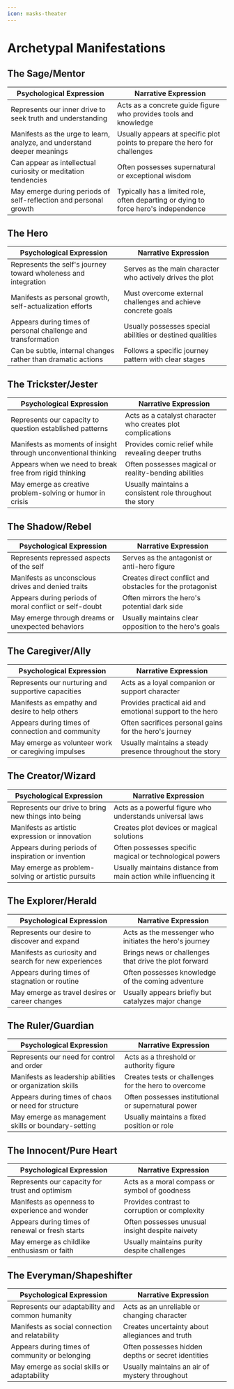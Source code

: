 ```yaml
---
icon: masks-theater
---
```


# Archetypal Manifestations

## The Sage/Mentor

| Psychological Expression                                                | Narrative Expression                                                                |
| ----------------------------------------------------------------------- | ----------------------------------------------------------------------------------- |
| Represents our inner drive to seek truth and understanding              | Acts as a concrete guide figure who provides tools and knowledge                    |
| Manifests as the urge to learn, analyze, and understand deeper meanings | Usually appears at specific plot points to prepare the hero for challenges          |
| Can appear as intellectual curiosity or meditation tendencies           | Often possesses supernatural or exceptional wisdom                                  |
| May emerge during periods of self-reflection and personal growth        | Typically has a limited role, often departing or dying to force hero's independence |

## The Hero

| Psychological Expression                                       | Narrative Expression                                         |
| -------------------------------------------------------------- | ------------------------------------------------------------ |
| Represents the self's journey toward wholeness and integration | Serves as the main character who actively drives the plot    |
| Manifests as personal growth, self-actualization efforts       | Must overcome external challenges and achieve concrete goals |
| Appears during times of personal challenge and transformation  | Usually possesses special abilities or destined qualities    |
| Can be subtle, internal changes rather than dramatic actions   | Follows a specific journey pattern with clear stages         |

## The Trickster/Jester

| Psychological Expression                                        | Narrative Expression                                        |
| --------------------------------------------------------------- | ----------------------------------------------------------- |
| Represents our capacity to question established patterns        | Acts as a catalyst character who creates plot complications |
| Manifests as moments of insight through unconventional thinking | Provides comic relief while revealing deeper truths         |
| Appears when we need to break free from rigid thinking          | Often possesses magical or reality-bending abilities        |
| May emerge as creative problem-solving or humor in crisis       | Usually maintains a consistent role throughout the story    |

## The Shadow/Rebel

| Psychological Expression                               | Narrative Expression                                      |
| ------------------------------------------------------ | --------------------------------------------------------- |
| Represents repressed aspects of the self               | Serves as the antagonist or anti-hero figure              |
| Manifests as unconscious drives and denied traits      | Creates direct conflict and obstacles for the protagonist |
| Appears during periods of moral conflict or self-doubt | Often mirrors the hero's potential dark side              |
| May emerge through dreams or unexpected behaviors      | Usually maintains clear opposition to the hero's goals    |

## The Caregiver/Ally

| Psychological Expression                            | Narrative Expression                                     |
| --------------------------------------------------- | -------------------------------------------------------- |
| Represents our nurturing and supportive capacities  | Acts as a loyal companion or support character           |
| Manifests as empathy and desire to help others      | Provides practical aid and emotional support to the hero |
| Appears during times of connection and community    | Often sacrifices personal gains for the hero's journey   |
| May emerge as volunteer work or caregiving impulses | Usually maintains a steady presence throughout the story |

## The Creator/Wizard

| Psychological Expression                            | Narrative Expression                                             |
| --------------------------------------------------- | ---------------------------------------------------------------- |
| Represents our drive to bring new things into being | Acts as a powerful figure who understands universal laws         |
| Manifests as artistic expression or innovation      | Creates plot devices or magical solutions                        |
| Appears during periods of inspiration or invention  | Often possesses specific magical or technological powers         |
| May emerge as problem-solving or artistic pursuits  | Usually maintains distance from main action while influencing it |

## The Explorer/Herald

| Psychological Expression                              | Narrative Expression                                   |
| ----------------------------------------------------- | ------------------------------------------------------ |
| Represents our desire to discover and expand          | Acts as the messenger who initiates the hero's journey |
| Manifests as curiosity and search for new experiences | Brings news or challenges that drive the plot forward  |
| Appears during times of stagnation or routine         | Often possesses knowledge of the coming adventure      |
| May emerge as travel desires or career changes        | Usually appears briefly but catalyzes major change     |

## The Ruler/Guardian

| Psychological Expression                                 | Narrative Expression                                 |
| -------------------------------------------------------- | ---------------------------------------------------- |
| Represents our need for control and order                | Acts as a threshold or authority figure              |
| Manifests as leadership abilities or organization skills | Creates tests or challenges for the hero to overcome |
| Appears during times of chaos or need for structure      | Often possesses institutional or supernatural power  |
| May emerge as management skills or boundary-setting      | Usually maintains a fixed position or role           |

## The Innocent/Pure Heart

| Psychological Expression                        | Narrative Expression                            |
| ----------------------------------------------- | ----------------------------------------------- |
| Represents our capacity for trust and optimism  | Acts as a moral compass or symbol of goodness   |
| Manifests as openness to experience and wonder  | Provides contrast to corruption or complexity   |
| Appears during times of renewal or fresh starts | Often possesses unusual insight despite naivety |
| May emerge as childlike enthusiasm or faith     | Usually maintains purity despite challenges     |

## The Everyman/Shapeshifter

| Psychological Expression                        | Narrative Expression                               |
| ----------------------------------------------- | -------------------------------------------------- |
| Represents our adaptability and common humanity | Acts as an unreliable or changing character        |
| Manifests as social connection and relatability | Creates uncertainty about allegiances and truth    |
| Appears during times of community or belonging  | Often possesses hidden depths or secret identities |
| May emerge as social skills or adaptability     | Usually maintains an air of mystery throughout     |
